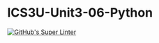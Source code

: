 # ICS3U-Unit3-06-Python

[![GitHub's Super Linter](https://github.com/Andrew-Ten-Den/ICS3U-Unit3-06-Python/workflows/GitHub's%20Super%20Linter/badge.svg)](https://github.com/Andrew-Ten-Den/ICS3U-Unit3-06-Python/actions)
